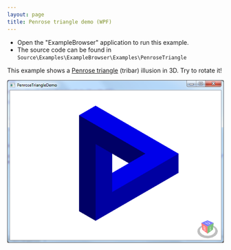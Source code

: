 ```yaml
---
layout: page
title: Penrose triangle demo (WPF)
---
```


- Open the "ExampleBrowser" application to run this example.
- The source code can be found in `Source\Examples\ExampleBrowser\Examples\PenroseTriangle`

This example shows a [Penrose triangle](http://en.wikipedia.org/wiki/Penrose_triangle) (tribar) illusion in 3D. Try to rotate it!

![Penrose triangle demo](/public/images/demos/wpf/PenroseTriangleDemo.png)
